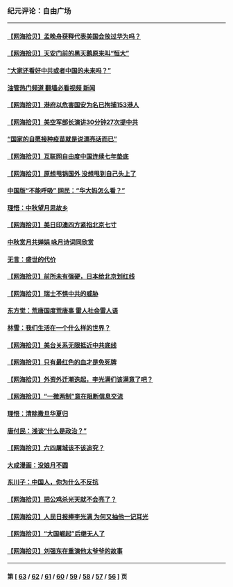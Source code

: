 ### 纪元评论：自由广场
---
#### [【网海拾贝】孟晚舟获释代表美国会放过华为吗？](../../pages/nsc993/n13260990.md?09270330) 
#### [【网海拾贝】天安门前的黑天鹅原来叫“恒大”](../../pages/nsc993/n13259800.md?09270330) 
#### [“大家还看好中共或者中国的未来吗？”](../../pages/nsc993/n13259590.md?09270330) 
#### [油管热门频道 翻墙必看视频 新闻](ok?09270330)
#### [【网海拾贝】港府以危害国安为名已拘捕153港人](../../pages/nsc993/n13257369.md?09270330) 
#### [【网海拾贝】美空军部长演讲30分钟27次提中共](../../pages/nsc993/n13254918.md?09270330) 
#### [“国家的自愿接种疫苗就是说漂亮话而已”](../../pages/nsc993/n13254862.md?09270330) 
#### [【网海拾贝】互联网自由度中国连续七年垫底](../../pages/nsc993/n13252244.md?09270330) 
#### [【网海拾贝】原想甩锅国外 没想甩到自己头上了](../../pages/nsc993/n13249727.md?09270330) 
#### [中国版“不能呼吸” 网民：“华大妈怎么看？”](../../pages/nsc993/n13249667.md?09270330) 
#### [理悟：中秋望月思故乡](../../pages/nsc993/n13248670.md?09270330) 
#### [【网海拾贝】美日印澳四方紧掐北京七寸](../../pages/nsc993/n13247358.md?09270330) 
#### [中秋赏月共婵娟 咏月诗词同欣赏](../../pages/nsc993/n13245718.md?09270330) 
#### [无言：盛世的代价](../../pages/nsc993/n13246214.md?09270330) 
#### [【网海拾贝】前所未有强硬，日本给北京划红线](../../pages/nsc993/n13243236.md?09270330) 
#### [【网海拾贝】瑞士不惧中共的威胁](../../pages/nsc993/n13241090.md?09270330) 
#### [东方觉：荒唐国度荒唐事 雷人社会雷人语](../../pages/nsc993/n13241022.md?09270330) 
#### [林雪：我们生活在一个什么样的世界？](../../pages/nsc993/n13236143.md?09270330) 
#### [【网海拾贝】美台关系无限抵近中共底线](../../pages/nsc993/n13238212.md?09270330) 
#### [【网海拾贝】只有最红色的血才是免死牌](../../pages/nsc993/n13235593.md?09270330) 
#### [【网海拾贝】外资外迁潮迭起，李光满们该满意了吧？](../../pages/nsc993/n13232287.md?09270330) 
#### [【网海拾贝】“一微两制”意在阻断信息交流](../../pages/nsc993/n13229519.md?09270330) 
#### [理悟：清除撒旦华夏归](../../pages/nsc993/n13229501.md?09270330) 
#### [唐付民：浅谈“什么是政治？”](../../pages/nsc993/n13228720.md?09270330) 
#### [【网海拾贝】六四屠城该不该追究？](../../pages/nsc993/n13227648.md?09270330) 
#### [大成漫画：没娘月不圆](../../pages/nsc993/n13227737.md?09270330) 
#### [东川子：中国人，你为什么不反抗](../../pages/nsc993/n13225723.md?09270330) 
#### [【网海拾贝】把公鸡杀光天就不会亮了？](../../pages/nsc993/n13225966.md?09270330) 
#### [【网海拾贝】人民日报捧李光满 为何又抽他一记耳光](../../pages/nsc993/n13224062.md?09270330) 
#### [【网海拾贝】“大国崛起”后继无人了](../../pages/nsc993/n13221320.md?09270330) 
#### [【网海拾贝】刘强东在重演他太爷爷的故事](../../pages/nsc993/n13218844.md?09270330) 

---
#### 第 [ [63](./63.md?09270330) / [62](./62.md?09270330) / [61](./61.md?09270330) / [60](./60.md?09270330) / [59](./59.md?09270330) / [58](./58.md?09270330) / [57](./57.md?09270330) / [56](./56.md?09270330) ] 页

